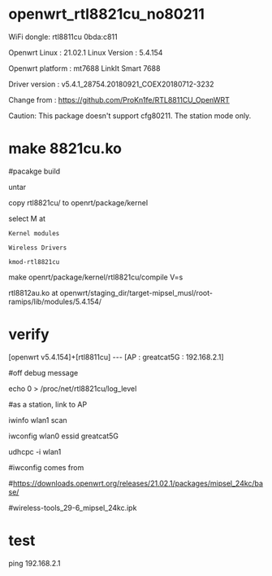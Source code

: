 # openwrt_rtl8821cu_no80211

WiFi dongle: rtl8811cu 0bda:c811

Openwrt Linux : 21.02.1
Linux Version : 5.4.154

Openwrt platform : mt7688 LinkIt Smart 7688

Driver version : v5.4.1_28754.20180921_COEX20180712-3232

Change from : https://github.com/ProKn1fe/RTL8811CU_OpenWRT

Caution:
	This package doesn't support cfg80211. The station mode only.

# make 8821cu.ko 

#pacakge build 

untar 

copy rtl8821cu/ to openrt/package/kernel 

select M at 

	Kernel modules
	
	Wireless Drivers
	
	kmod-rtl8821cu

make openrt/package/kernel/rtl8821cu/compile V=s

rtl8812au.ko at openwrt/staging_dir/target-mipsel_musl/root-ramips/lib/modules/5.4.154/

# verify

[openwrt v5.4.154]+[rtl8811cu] --- [AP : greatcat5G : 192.168.2.1]

#off debug message

echo 0 > /proc/net/rtl8821cu/log_level

#as a station, link to AP

iwinfo wlan1 scan

iwconfig wlan0 essid greatcat5G

udhcpc -i wlan1

#iwconfig comes from

#https://downloads.openwrt.org/releases/21.02.1/packages/mipsel_24kc/base/

#wireless-tools_29-6_mipsel_24kc.ipk 

# test

ping 192.168.2.1
